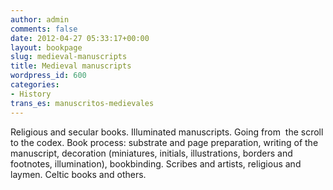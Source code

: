 ```yaml
---
author: admin
comments: false
date: 2012-04-27 05:33:17+00:00
layout: bookpage
slug: medieval-manuscripts
title: Medieval manuscripts
wordpress_id: 600
categories:
- History
trans_es: manuscritos-medievales
---
```


Religious and secular books. Illuminated manuscripts. Going from  the scroll to the codex. Book process: substrate and page preparation, writing of the manuscript, decoration (miniatures, initials, illustrations, borders and footnotes, illumination), bookbinding. Scribes and artists, religious and laymen. Celtic books and others.
